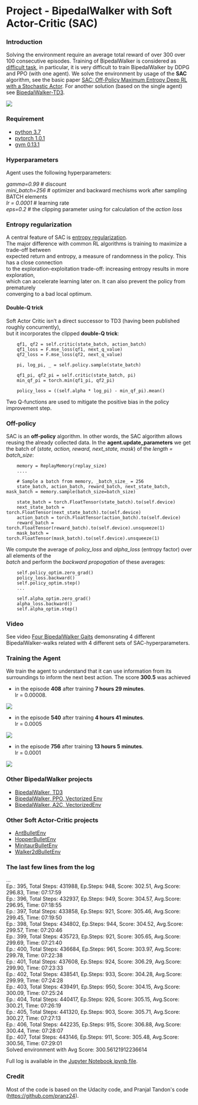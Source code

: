# Project - BipedalWalker with Soft Actor-Critic (SAC)


### Introduction

Solving the environment require an average total reward of over 300 over 100 consecutive episodes.
Training of BipedalWalker is considered as [difficult task](https://ctmakro.github.io/site/on_learning/rl/bipedal.html), in particular, it is very difficult to train BipedalWalker by DDPG and PPO (with one agent). We solve the environment 
by usage of the __SAC__ algorithm, see the basic paper [SAC: Off-Policy Maximum Entropy Deep RL with a Stochastic Actor](https://arxiv.org/abs/1801.01290/). For another solution (based on the single agent) see 
[BipedalWalker-TD3](https://github.com/Rafael1s/Deep-Reinforcement-Learning-Algorithms/tree/master/BipedalWalker-TwinDelayed-DDPG%20(TD3)). 

![](images/bwalker_sac_08.png)

### Requirement

* [python 3.7](https://www.python.org) 
* [pytorch 1.0.1](https://pytorch.org/)
* [gym 0.13.1](https://github.com/openai/gym)
     
     
### Hyperparameters

Agent uses the following hyperparameters:

_gamma=0.99_ # discount    
_mini_batch=256_ # optimizer and backward mechisms work after sampling BATCH elements   
_lr = 0.0001_ # learning rate    
_eps=0.2_ # the clipping parameter using for calculation of the _action loss_   

### Entropy regularization

A central feature of SAC is [entropy regularization](https://spinningup.openai.com/en/latest/algorithms/sac.html).   
The major difference with common RL algorithms is training to maximize a trade-off between    
expected return and entropy, a measure of randomness in the policy. This has a close connection    
to the exploration-exploitation trade-off: increasing entropy results in more exploration,  
which can accelerate learning later on. It can also prevent the policy from prematurely    
converging to a bad local optimum.


#### Double-Q trick

Soft Actor Critic isn’t a direct successor to TD3 (having been published roughly concurrently),    
but it incorporates the clipped **double-Q trick**:    

        qf1, qf2 = self.critic(state_batch, action_batch) 
        qf1_loss = F.mse_loss(qf1, next_q_value) 
        qf2_loss = F.mse_loss(qf2, next_q_value) 
  
        pi, log_pi, _ = self.policy.sample(state_batch)

        qf1_pi, qf2_pi = self.critic(state_batch, pi)
        min_qf_pi = torch.min(qf1_pi, qf2_pi)

        policy_loss = ((self.alpha * log_pi) - min_qf_pi).mean() 
        
Two Q-functions are used to mitigate the positive bias in the policy improvement step.

### Off-policy

SAC is an **off-policy** algorithm. In other words, the SAC algorithm allows reusing the already collected data.
In the **agent.update_parameters** we get the batch of (_state, action, reward,  next_state, mask_)  of the _length = batch_size_:  

        memory = ReplayMemory(replay_size)
        ....
        
        # Sample a batch from memory, _batch_size_ = 256
        state_batch, action_batch, reward_batch, next_state_batch, mask_batch = memory.sample(batch_size=batch_size)

        state_batch = torch.FloatTensor(state_batch).to(self.device)
        next_state_batch = torch.FloatTensor(next_state_batch).to(self.device)
        action_batch = torch.FloatTensor(action_batch).to(self.device)
        reward_batch = torch.FloatTensor(reward_batch).to(self.device).unsqueeze(1)
        mask_batch = torch.FloatTensor(mask_batch).to(self.device).unsqueeze(1)
            
We compute the average of _policy_loss_ and _alpha_loss_  (entropy factor) over all elements of the    
_batch_ and perform the _backward propogation_ of these averages:

        self.policy_optim.zero_grad()  
        policy_loss.backward()   
        self.policy_optim.step()  
        ...  
        
        self.alpha_optim.zero_grad()
        alpha_loss.backward()
        self.alpha_optim.step()

### Video

See video [Four BipedalWalker Gaits](https://www.youtube.com/watch?v=PFixqZEYKh4) demonsrating 
4 different BipedalWalker-walks related with 4 different sets of SAC-hyperparameters.

### Training the Agent

We train the agent to understand that it can use information from its surroundings to inform the next best action. 
The score **300.5** was achieved 

* in the episode **408** after training  **7 hours 29 minutes**.    
   lr = 0.00008. 

![](images/plot_SAC_408episodes.png)


* in the episode **540** after training  **4 hours 41 minutes**.    
   lr = 0.0005

![](images/plot_SAC_540episodes.png)

* in the episode **756** after training  **13 hours 5 minutes**.    
   lr = 0.0001

![](images/plot_SAC_756episodes.png)

### Other BipedalWalker projects

* [BipedalWalker, TD3](https://github.com/Rafael1s/Deep-Reinforcement-Learning-Algorithms/tree/master/BipedalWalker-TwinDelayed-DDPG%20(TD3))    
* [BipedalWalker, PPO, Vectorized Env](https://github.com/Rafael1s/Deep-Reinforcement-Learning-Algorithms/tree/master/BipedalWalker-PPO-VectorizedEnv)  
* [BipedalWalker, A2C, VectorizedEnv](https://github.com/Rafael1s/Deep-Reinforcement-Learning-Algorithms/tree/master/BipedalWalker-A2C-VectorizedEnv)  
  
### Other Soft Actor-Critic  projects    

* [AntBulletEnv](https://github.com/Rafael1s/Deep-Reinforcement-Learning-Algorithms/tree/master/Ant-PyBulletEnv-Soft-Actor-Critic)   
* [HopperBulletEnv](https://github.com/Rafael1s/Deep-Reinforcement-Learning-Algorithms/tree/master/HopperBulletEnv-v0-SAC) 
* [MinitaurBulletEnv](https://github.com/Rafael1s/Deep-Reinforcement-Learning-Algorithms/tree/master/Minitaur-Soft-Actor-Critic)
* [Walker2dBulletEnv](https://github.com/Rafael1s/Deep-Reinforcement-Learning-Algorithms/tree/master/Walker2DBulletEnv-v0_SAC)

### The last few lines from the log    

...   
Ep.: 395, Total Steps: 431988, Ep.Steps: 948, Score: 302.51, Avg.Score: 296.83, Time: 07:17:59   
Ep.: 396, Total Steps: 432937, Ep.Steps: 949, Score: 304.57, Avg.Score: 296.95, Time: 07:18:55   
Ep.: 397, Total Steps: 433858, Ep.Steps: 921, Score: 305.46, Avg.Score: 299.45, Time: 07:19:50    
Ep.: 398, Total Steps: 434802, Ep.Steps: 944, Score: 304.52, Avg.Score: 299.57, Time: 07:20:46    
Ep.: 399, Total Steps: 435723, Ep.Steps: 921, Score: 305.65, Avg.Score: 299.69, Time: 07:21:40    
Ep.: 400, Total Steps: 436684, Ep.Steps: 961, Score: 303.97, Avg.Score: 299.78, Time: 07:22:38    
Ep.: 401, Total Steps: 437608, Ep.Steps: 924, Score: 306.29, Avg.Score: 299.90, Time: 07:23:33    
Ep.: 402, Total Steps: 438541, Ep.Steps: 933, Score: 304.28, Avg.Score: 299.99, Time: 07:24:28    
Ep.: 403, Total Steps: 439491, Ep.Steps: 950, Score: 304.15, Avg.Score: 300.09, Time: 07:25:24    
Ep.: 404, Total Steps: 440417, Ep.Steps: 926, Score: 305.15, Avg.Score: 300.21, Time: 07:26:19    
Ep.: 405, Total Steps: 441320, Ep.Steps: 903, Score: 305.71, Avg.Score: 300.27, Time: 07:27:13    
Ep.: 406, Total Steps: 442235, Ep.Steps: 915, Score: 306.88, Avg.Score: 300.44, Time: 07:28:07    
Ep.: 407, Total Steps: 443146, Ep.Steps: 911, Score: 305.48, Avg.Score: 300.56, Time: 07:29:01    
Solved environment with Avg Score:   300.56121912236614   

Full log is available in the [Jupyter Notebook ipynb file](https://github.com/Rafael1s/Deep-Reinforcement-Learning-Algorithms/blob/master/BipedalWalker-Soft-Actor-Critic/BipedalWalker-SAC_lr00008_408epis.ipynb).   

  
### Credit   

Most of the code is based on the Udacity code, and Pranjal Tandon's code (https://github.com/pranz24).
     
